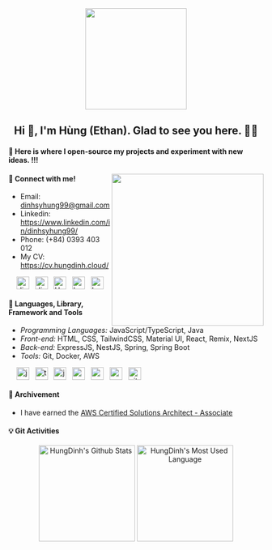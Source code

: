<div align="center">
    <img width="200" height="200" src="https://github.com/hungds99/hungds99/assets/34293141/c81aed99-1861-405b-8960-cc4e40dc1d40" />
</div>

<h2 align='center'>Hi 👋, I'm Hùng (Ethan). Glad to see you here. 👨‍💻</h2>

#### 🚀 Here is where I open-source my projects and experiment with new ideas. !!!
<img align="right" src="https://user-images.githubusercontent.com/34293141/179558855-91694461-710b-4290-bf2a-0753daef48ea.gif" width=300 />

#### 👏 Connect with me!




- Email: dinhsyhung99@gmail.com
- Linkedin: https://www.linkedin.com/in/dinhsyhung99/
- Phone: (+84) 0393 403 012
- My CV: https://cv.hungdinh.cloud/

<p align="left">
&nbsp;&nbsp;&nbsp;&nbsp;<a target="_blank" rel="noopener noreferrer nofollow" href="mailto:dinhsyhung99@gmail.com"><img align="center" src="https://user-images.githubusercontent.com/34293141/179550556-8c34a1ac-2c01-4fa3-83f7-e6d659271b97.png" alt="dinhsyhung99@gmail.com" height="25" width="25" /></a>
&nbsp;&nbsp;<a target="_blank" rel="noopener noreferrer nofollow" href="https://www.linkedin.com/in/dinhsyhung99/"><img align="center" src="https://user-images.githubusercontent.com/34293141/179548617-01ec708a-0ac6-406c-bbf4-8c7903853854.png" alt="dinhsyhung99" height="25" width="25" /></a>
&nbsp;&nbsp;<a href="https://twitter.com/hungds99" target="_blank"><img align="center" src="https://user-images.githubusercontent.com/34293141/179548650-5194f2fd-b035-4fa8-b025-8db42fac4cb6.png" alt="H_ethan_" height="25" width="25" /></a>
&nbsp;&nbsp;<a href="https://www.instagram.com/hungg.ds/" target="_blank"><img align="center" src="https://user-images.githubusercontent.com/34293141/179550320-621087c9-6e37-451d-be4b-df3b5183ea6d.png" alt="hung_ds_99" height="25" width="25" /></a>
&nbsp;&nbsp;<a href="https://www.facebook.com/hung1006" target="_blank"><img align="center" src="https://user-images.githubusercontent.com/34293141/179551678-d845f7de-5bda-44fe-b14b-3a344537e359.png" alt="hung1006" height="25" width="25" /></a>
</p>

#### 🧰 Languages, Library, Framework and Tools

- *Programming Languages:* JavaScript/TypeScript, Java
- *Front-end:* HTML, CSS, TailwindCSS, Material UI, React, Remix, NextJS
- *Back-end:* ExpressJS, NestJS, Spring, Spring Boot
- *Tools:* Git, Docker, AWS

<p ="left">
&nbsp;&nbsp;&nbsp;&nbsp;<img align="center" src="https://user-images.githubusercontent.com/34293141/179552601-3964ba0a-8579-4cdc-a52d-8f544b04be9a.png" alt="javascript" height="25" width="25" />
&nbsp;&nbsp;<img align="center" src="https://user-images.githubusercontent.com/34293141/179552785-455f63ba-1c53-4d56-9ce6-12307cbe1c93.png" alt="typescript" height="25" width="25" />
&nbsp;&nbsp;<img align="center" src="https://user-images.githubusercontent.com/34293141/179553083-8ac986af-e4d0-4bef-8c79-6ee6b046af15.png" alt="java" height="25" width="25" />
&nbsp;&nbsp;<img align="center" src="https://user-images.githubusercontent.com/34293141/179553338-dd7d9672-a40d-4372-b042-183621edb47c.png" alt="react" height="25" width="25" />
&nbsp;&nbsp;<img align="center" src="https://user-images.githubusercontent.com/34293141/179553594-14ccf615-3857-4bfc-add8-1ade4c3a1aaf.png" alt="nodeJS" height="25" width="25" />
&nbsp;&nbsp;<img align="center" src="https://user-images.githubusercontent.com/34293141/179554452-2f524d0d-4c39-4975-856e-6b85e7b29f67.png" alt="vscode" height="25" width="25" />
&nbsp;&nbsp;<img align="center" src="https://user-images.githubusercontent.com/34293141/179555308-6ab40fdd-8e20-477b-962b-57998cadc9e8.png" alt="git" height="25" width="25" />

#### 🦀 Archivement
- I have earned the [AWS Certified Solutions Architect - Associate](https://www.credly.com/badges/d564e827-c296-428c-ad91-b54032fe0197/public_url)


#### 💡 Git Activities
<p align="center">
    <a href="https://github.com/hungds99/github-readme-stats"><img alt="HungDinh's Github Stats" src="https://github-readme-stats.vercel.app/api?username=hungds99&show_icons=true&count_private=true&theme=calm&hide_border=true" width="auto"  height="190"/></a>
    <a href="https://github-readme-stats.vercel.app/api/top-langs/?username=hungds99&layout=compact"><img alt="HungDinh's Most Used Language" src="https://github-readme-stats.vercel.app/api/top-langs/?username=hungds99&layout=compact&theme=calm&hide_border=true" width="auto" height="190"/></a>
</p>
